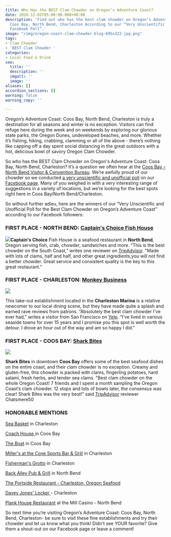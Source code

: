 ```yaml
---
title: Who Has the BEST Clam Chowder on Oregon’s Adventure Coast?
date: 2020-12-02T05:00:00.000+00:00
description: 'Find out who has the best clam chowder on Oregon’s Adventure Coast:
  Coos Bay, North Bend, Charleston According to our “Very Unscientific and Unofficial
  Facebook Poll”.'
image: "/img/oregon-coast-clam-chowder-blog-695x322-jpg.png"
tags:
- Clam Chowder
- 'BEST Clam Chowder '
categories:
- Local Food & Drink
seo:
  title: ''
  description: ''
  imgalt: ''
  image: ''
aliases: []
accordion_sections: []
warning: false
warning_copy: ''

---
```

Oregon’s Adventure Coast: Coos Bay, North Bend, Charleston is truly a destination for all seasons and winter is no exception. Visitors can find refuge here during the week and on weekends by exploring our glorious state parks, the Oregon Dunes, undeveloped beaches, and more. Whether it’s fishing, hiking, crabbing, clamming or all of the above - there’s nothing like capping off a day spent social distancing in the great outdoors with a hot, delicious bowl of savory Oregon Clam Chowder.

So who has the BEST Clam Chowder on Oregon's Adventure Coast: Coos Bay, North Bend, Charleston? It’s a question we often hear at the [Coos Bay – North Bend Visitor & Convention Bureau](https://www.oregonsadventurecoast.com/). We’re awfully proud of our chowder so we conducted [a very unscientific and unofficial poll](https://www.facebook.com/OregonsAdventureCoast/photos/a.207518371691/10158851577771692/) on our [Facebook page](https://www.facebook.com/OregonsAdventureCoast). Many of you weighed in with a very interesting range of suggestions in a variety of locations, but we’re looking for the best spots right here in Coos Bay/North Bend/Charleston.

So without further adieu, here are the winners of our “Very Unscientific and Unofficial Poll for the Best Clam Chowder on Oregon’s Adventure Coast” according to our Facebook followers:

### FIRST PLACE - NORTH BEND: [**Captain's Choice Fish House**](https://www.captainschoicefishhouse.com/)

![](/img/oregon-coast-clam-chowder-blog-695x322-jpg-1.png)**Captain's Choice** Fish House is a seafood restaurant in **North Bend**, Oregon serving fish, crab, chowder, sandwiches and more. “This is the best chowder on the South Coast,” writes one reviewer on [TripAdvisor](https://www.tripadvisor.com/ShowUserReviews-g51993-d2214220-r728573480-Captain_s_Choice_Family_Fish_House-North_Bend_Oregon.html). "Made with lots of clams, half and half, and other great ingredients,you will not find a better chowder. Great service and consistent quality is the key to this great restaurant.”

### FIRST PLACE - CHARLESTON: [**Monkey Business**](https://www.facebook.com/MonkeyBusinessFoodToGo/)

![](/img/monkey-business-charlestonor-clam-chowder-blog-695x322-jpg.png)

This take-out establishment located in the **Charleston Marina** is a relative newcomer to our local dining scene, but they have made quite a splash and earned rave reviews from patrons. “Absolutely the best clam chowder I've ever had,” writes a visitor from San Francisco on [Yelp](https://www.yelp.com/biz/monkey-business-food-to-go-coos-bay-2). “I've lived in various seaside towns for over 15 years and I promise you this spot is well worth the detour. I drove an hour out of the way and am so happy I did.”

### FIRST PLACE - COOS BAY: [**Shark Bites**]()

![](/img/shark-bites-chowder-cropped.jpg)

**Shark Bites** in downtown **Coos Bay** offers some of the best seafood dishes on the entire coast, and their clam chowder is no exception. Creamy and gluten-free, this chowder is packed with clams, fingerling potatoes, hard salami, fresh herbs, and tender sea clams. "Best clam chowder on the whole Oregon Coast! 7 friends and I spent a month sampling the Oregon Coast’s clam chowder. 12 stops and lots of bowls later, the consensus was clear! Shark Bites was the very best!" said [TripAdvisor](https://www.tripadvisor.com/Restaurant_Review-g51813-d1208886-Reviews-Sharkbites-Coos_Bay_Oregon.html) reviewer Chatsmere50

### HONORABLE MENTIONS

[Sea Basket](https://www.facebook.com/Sea-Basket-143134055733251/) in Charleston

[Coach House ](https://www.thecoachhousecoosbayor.com/)in Coos Bay

[The Boat](https://www.facebook.com/The-Boat-1658642967582777/) in Coos Bay

[Miller's at the Cove Sports Bar & Grill](https://www.millersatthecove.rocks/) in Charleston

[Fisherman's Grotto](https://www.fishermansgrottoinc.com/) in Charleston

[Back Alley Pub & Grill](https://northbendlanes.com/bar-grill/) in North Bend

[The Portside Restaurant - Charleston, Oregon Seafood](http://www.portsidebythebay.com/)

[Davey Jones' Locker ](https://www.facebook.com/Davey-Jones-Locker-275312836004/)- Charleston

[Plank House Restaurant](https://www.themillcasino.com/dining-bars/) at the Mill Casino - North Bend

So next time you’re visiting Oregon’s Adventure Coast: Coos Bay, North Bend, Charleston- be sure to visit these fine establishments and try their chowder and let us know what you think! Didn’t see YOUR favorite? Give them a shout-out on our Facebook page or leave a comment!
